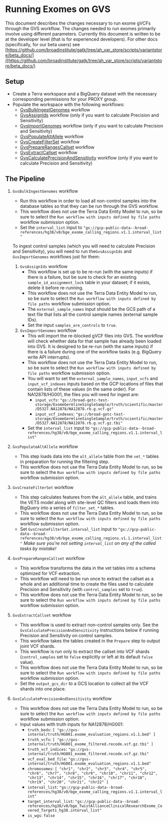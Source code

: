 # Running Exomes on GVS

This document describes the changes necessary to run exome gVCFs through the GVS workflow. The changes needed to run exomes primarily involve using different parameters. Currently this document is written to be at the developer level (that is for experienced developers). For other docs (specifically, for our beta users) see [https://github.com/broadinstitute/gatk/tree/ah_var_store/scripts/variantstore/beta_docs/]([https://github.com/broadinstitute/gatk/tree/ah_var_store/scripts/variantstore/beta_docs/)

## Setup

- Create a Terra workspace and a BigQuery dataset with the necessary corresponding permissions for your PROXY group.
- Populate the workspace with the following workflows:
  - [GvsBulkIngestGenomes](https://dockstore.org/my-workflows/github.com/broadinstitute/gatk/GvsBulkIngestGenomes) workflow
  - [GvsAssignIds](https://dockstore.org/my-workflows/github.com/broadinstitute/gatk/GvsAssignIds) workflow (only if you want to calculate Precision and Sensitivity)
  - [GvsImportGenomes](https://dockstore.org/my-workflows/github.com/broadinstitute/gatk/GvsImportGenomes) workflow (only if you want to calculate Precision and Sensitivity)
  - [GvsPopulateAltAllele](https://dockstore.org/my-workflows/github.com/broadinstitute/gatk/GvsPopulateAltAllele) workflow
  - [GvsCreateFilterSet](https://dockstore.org/my-workflows/github.com/broadinstitute/gatk/GvsCreateFilterSet) workflow
  - [GvsPrepareRangesCallset](https://dockstore.org/my-workflows/github.com/broadinstitute/gatk/GvsPrepareRangesCallset) workflow
  - [GvsExtractCallset](https://dockstore.org/my-workflows/github.com/broadinstitute/gatk/GvsExtractCallset) workflow
  - [GvsCalculatePrecisionAndSensitivity](https://dockstore.org/workflows/github.com/broadinstitute/gatk/GvsCalculatePrecisionAndSensitivity) workflow (only if you want to calculate Precision and Sensitivity)

## The Pipeline
1. `GvsBulkIngestGenomes` workflow
   - Run this workflow in order to load all non-control samples into the database tables so that they can be run through the GVS workflow.
   - This workflow does not use the Terra Data Entity Model to run, so be sure to select the `Run workflow with inputs defined by file paths` workflow submission option.
   - Set the `interval_list` input to `"gs://gcp-public-data--broad-references/hg38/v0/bge_exome_calling_regions.v1.1.interval_list"`
 
    To ingest control samples (which you will need to calculate Precision and Sensitivity), you will need to run the`GvsAssignIds` and `GvsImportGenomes` workflows just for them:
   1. `GvsAssignIds` workflow
      - This workflow is set up to be re-run (with the same inputs) if there is a failure, but be sure to check for an existing `sample_id_assignment_lock` table in your dataset; if it exists, delete it before re-running.
      - This workflow does not use the Terra Data Entity Model to run, so be sure to select the `Run workflow with inputs defined by file paths` workflow submission option.
      - The `external_sample_names` input should be the GCS path of a text file that lists all the control sample names (external sample IDs).
      - Set the input `samples_are_controls` to `true`.
   1. `GvsImportGenomes` workflow
      - This will import the re-blocked gVCF files into GVS. The workflow will check whether data for that sample has already been loaded into GVS. It is designed to be re-run (with the same inputs) if there is a failure during one of the workflow tasks (e.g. BigQuery write API interrupts).
      - This workflow does not use the Terra Data Entity Model to run, so be sure to select the `Run workflow with inputs defined by file paths` workflow submission option.
      - You will want to set the `external_sample_names`, `input_vcfs` and `input_vcf_indexes` inputs based on the GCP locations of files that contain lists of these values (in the same order). For NA12878/HG001, the files you will need for ingest are:
          - `input_vcfs`: `"gs://broad-gotc-test-storage/ExomeGermlineSingleSample/truth/scientific/master/D5327.NA12878/NA12878.rb.g.vcf.gz"`
          - `input_vcf_indexes`: `"gs://broad-gotc-test-storage/ExomeGermlineSingleSample/truth/scientific/master/D5327.NA12878/NA12878.rb.g.vcf.gz.tbi"`
      - Set the `interval_list` input to `"gs://gcp-public-data--broad-references/hg38/v0/bge_exome_calling_regions.v1.1.interval_list"`
1. `GvsPopulateAltAllele` workflow
   - This step loads data into the `alt_allele` table from the `vet_*` tables in preparation for running the filtering step.
   - This workflow does not use the Terra Data Entity Model to run, so be sure to select the `Run workflow with inputs defined by file paths` workflow submission option.
1. `GvsCreateFilterSet` workflow
   - This step calculates features from the `alt_allele` table, and trains the VETS model along with site-level QC filters and loads them into BigQuery into a series of `filter_set_*` tables.
   - This workflow does not use the Terra Data Entity Model to run, so be sure to select the `Run workflow with inputs defined by file paths` workflow submission option.
   - Set `GvsCreateFilterSet.interval_list` input to `"gs://gcp-public-data--broad-references/hg38/v0/bge_exome_calling_regions.v1.1.interval_list"` *Make sure you're not setting `interval_list` on any of the called tasks by mistake!*
1. `GvsPrepareRangesCallset` workflow
   - This workflow transforms the data in the vet tables into a schema optimized for VCF extraction.
   - This workflow will need to be run once to extract the callset as a whole and an additional time to create the files used to calculate Precision and Sensitivity (with `control_samples` set to `true`).
   - This workflow does not use the Terra Data Entity Model to run, so be sure to select the `Run workflow with inputs defined by file paths` workflow submission option.
1. `GvsExtractCallset` workflow
   - This workflow is used to extract non-control samples only. See the `GvsCalculatePrecisionAndSensitivity` instructions below if running Precision and Sensitivity on control samples.
   - This workflow takes the tables created in the `Prepare` step to output joint VCF shards.
   - This workflow is run only to extract the callset into VCF shards (`control_samples` set to `false` explicitly or left at its default `false` value).
   - This workflow does not use the Terra Data Entity Model to run, so be sure to select the `Run workflow with inputs defined by file paths` workflow submission option.
   - Set the `output_gcs_dir` to a GCS location to collect all the VCF shards into one place.
1. `GvsCalculatePrecisionAndSensitivity` workflow
   - This workflow does not use the Terra Data Entity Model to run, so be sure to select the `Run workflow with inputs defined by file paths` workflow submission option.
   - Input values with truth inputs for NA12878/HG001:
     - `truth_beds`:  `[ "gs://gvs-internal/truth/HG001.exome_evaluation_regions.v1.1.bed" ]`
     - `truth_vcfs`: `[ "gs://gvs-internal/truth/HG001_exome_filtered.recode.vcf.gz.tbi" ]`
     - `truth_vcf_indices`: `"gs://gvs-internal/truth/HG001_exome_filtered.recode.vcf.gz.tbi"`
     - `vcf_eval_bed_file`: `"gs://gvs-internal/truth/HG001.exome_evaluation_regions.v1.1.bed"`
     - `chromosomes`: `[ "chr1", "chr2", "chr3", "chr4", "chr5", "chr6", "chr7", "chr8", "chr9", "chr10", "chr11", "chr12", "chr13", "chr14", "chr15", "chr16", "chr17", "chr18", "chr19", "chr20", "chr21", "chr22" ]`
     - `interval_list`: `"gs://gcp-public-data--broad-references/hg38/v0/bge_exome_calling_regions.v1.1.interval_list"`
     - `target_interval_list`: `"gs://gcp-public-data--broad-references/hg38/v0/bge_TwistAllianceClinicalResearchExome_Covered_Targets_hg38.interval_list"`
     - `is_wgs`: `false`
